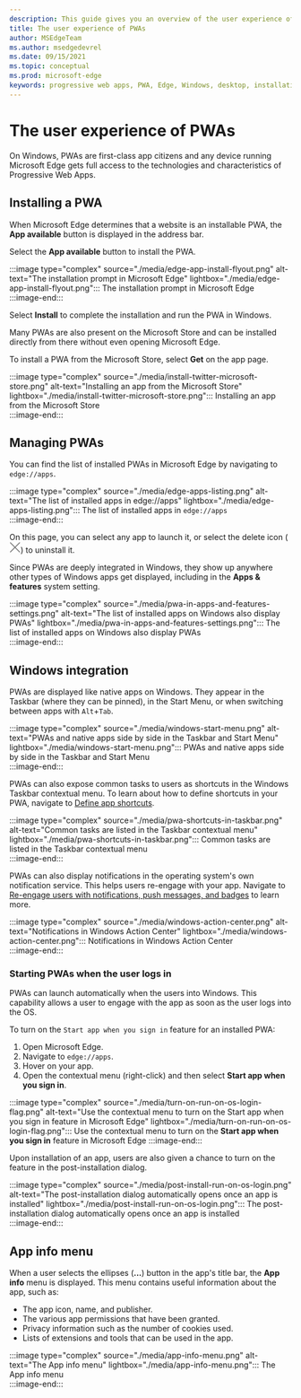 ```yaml
---
description: This guide gives you an overview of the user experience of PWAs on Microsoft Edge and Windows.
title: The user experience of PWAs
author: MSEdgeTeam
ms.author: msedgedevrel
ms.date: 09/15/2021
ms.topic: conceptual
ms.prod: microsoft-edge
keywords: progressive web apps, PWA, Edge, Windows, desktop, installation, integration, microsoft store, ux
---
```

# The user experience of PWAs  

On Windows, PWAs are first-class app citizens and any device running Microsoft Edge gets full access to the technologies and characteristics of Progressive Web Apps.  

## Installing a PWA  

When Microsoft Edge determines that a website is an installable PWA, the **App available** button is displayed in the address bar.  

Select the **App available** button to install the PWA.  

:::image type="complex" source="./media/edge-app-install-flyout.png" alt-text="The installation prompt in Microsoft Edge" lightbox="./media/edge-app-install-flyout.png":::
   The installation prompt in Microsoft Edge  
:::image-end:::  

Select **Install** to complete the installation and run the PWA in Windows.  

Many PWAs are also present on the Microsoft Store and can be installed directly from there without even opening Microsoft Edge.  

To install a PWA from the Microsoft Store, select **Get** on the app page.  

:::image type="complex" source="./media/install-twitter-microsoft-store.png" alt-text="Installing an app from the Microsoft Store" lightbox="./media/install-twitter-microsoft-store.png":::
   Installing an app from the Microsoft Store  
:::image-end:::  

## Managing PWAs  

You can find the list of installed PWAs in Microsoft Edge by navigating to `edge://apps`.  

:::image type="complex" source="./media/edge-apps-listing.png" alt-text="The list of installed apps in edge://apps" lightbox="./media/edge-apps-listing.png":::
   The list of installed apps in `edge://apps`  
:::image-end:::  

On this page, you can select any app to launch it, or select the delete icon \(![Uninstall app](./media/uninstall-app-button.png)\) to uninstall it.  

Since PWAs are deeply integrated in Windows, they show up anywhere other types of Windows apps get displayed, including in the **Apps & features** system setting.  

:::image type="complex" source="./media/pwa-in-apps-and-features-settings.png" alt-text="The list of installed apps on Windows also display PWAs" lightbox="./media/pwa-in-apps-and-features-settings.png":::
   The list of installed apps on Windows also display PWAs  
:::image-end:::  

## Windows integration  

PWAs are displayed like native apps on Windows. They appear in the Taskbar (where they can be pinned), in the Start Menu, or when switching between apps with `Alt`+`Tab`.  

:::image type="complex" source="./media/windows-start-menu.png" alt-text="PWAs and native apps side by side in the Taskbar and Start Menu" lightbox="./media/windows-start-menu.png":::
   PWAs and native apps side by side in the Taskbar and Start Menu  
:::image-end:::  

PWAs can also expose common tasks to users as shortcuts in the Windows Taskbar contextual menu. To learn about how to define shortcuts in your PWA, navigate to [Define app shortcuts][AppShortcutsFeature].  

:::image type="complex" source="./media/pwa-shortcuts-in-taskbar.png" alt-text="Common tasks are listed in the Taskbar contextual menu" lightbox="./media/pwa-shortcuts-in-taskbar.png":::
   Common tasks are listed in the Taskbar contextual menu  
:::image-end:::  

PWAs can also display notifications in the operating system's own notification service. This helps users re-engage with your app. Navigate to [Re-engage users with notifications, push messages, and badges][PushNotficationsFeature] to learn more.  

:::image type="complex" source="./media/windows-action-center.png" alt-text="Notifications in Windows Action Center" lightbox="./media/windows-action-center.png":::
   Notifications in Windows Action Center  
:::image-end:::  

### Starting PWAs when the user logs in  

PWAs can launch automatically when the users into Windows. This capability allows a user to engage with the app as soon as the user logs into the OS.  

To turn on the `Start app when you sign in` feature for an installed PWA:  

1.  Open Microsoft Edge.
1.  Navigate to `edge://apps`.
1.  Hover on your app.
1.  Open the contextual menu (right-click) and then select **Start app when you sign in**.

:::image type="complex" source="./media/turn-on-run-on-os-login-flag.png" alt-text="Use the contextual menu to turn on the Start app when you sign in feature in Microsoft Edge" lightbox="./media/turn-on-run-on-os-login-flag.png":::
   Use the contextual menu to turn on the **Start app when you sign in** feature in Microsoft Edge
:::image-end:::  

Upon installation of an app, users are also given a chance to turn on the feature in the post-installation dialog.  

:::image type="complex" source="./media/post-install-run-on-os-login.png" alt-text="The post-installation dialog automatically opens once an app is installed" lightbox="./media/post-install-run-on-os-login.png":::
   The post-installation dialog automatically opens once an app is installed  
:::image-end:::  

## App info menu  

When a user selects the ellipses (**...**) button in the app's title bar, the **App info** menu is displayed. This menu contains useful information about the app, such as:  

*  The app icon, name, and publisher.  
*  The various app permissions that have been granted.  
*  Privacy information such as the number of cookies used.  
*  Lists of extensions and tools that can be used in the app.  

:::image type="complex" source="./media/app-info-menu.png" alt-text="The App info menu" lightbox="./media/app-info-menu.png":::
   The App info menu  
:::image-end::: 

<!-- Links -->

[AppShortcutsFeature]: ./how-to/shortcuts.md "Define app shortcuts | Microsoft Docs"  
[PushNotficationsFeature]: ./how-to/notifications-badges.md "Re-engage users with notifications, push messages, and badges | Microsoft Docs"  
